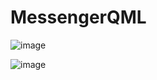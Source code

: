 # MessengerQML

![image](https://github.com/user-attachments/assets/a1dbde3e-1185-490b-abd2-86442a3410fd)

![image](https://github.com/user-attachments/assets/69028d2b-cc86-4157-818f-0bef56f99f56)
